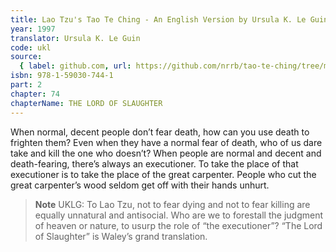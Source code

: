 ```yaml
---
title: Lao Tzu's Tao Te Ching - An English Version by Ursula K. Le Guin
year: 1997
translator: Ursula K. Le Guin
code: ukl
source:
  { label: github.com, url: https://github.com/nrrb/tao-te-ching/tree/master }
isbn: 978-1-59030-744-1
part: 2
chapter: 74
chapterName: THE LORD OF SLAUGHTER
---
```


When normal, decent people don’t fear death,
how can you use death to frighten them?
Even when they have a normal fear of death,
who of us dare take and kill the one who doesn’t?
When people are normal and decent and death-fearing,
there’s always an executioner.
To take the place of that executioner
is to take the place of the great carpenter.
People who cut the great carpenter’s wood
seldom get off with their hands unhurt.

> **Note** UKLG: To Lao Tzu, not to fear dying and not to fear killing are equally unnatural and antisocial. Who are we to forestall the judgment of heaven or nature,
> to usurp the role of “the executioner”? “The Lord of Slaughter” is Waley’s grand translation.
